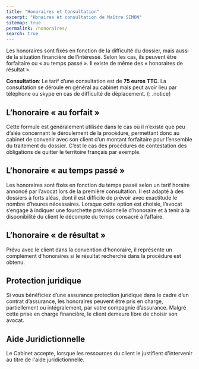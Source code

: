 ```yaml
---
title: "Honoraires et Consultation"
excerpt: "Honaires et consultation de Maître SIMON"
sitemap: true
permalink: /honoraires/
search: true
---
```


Les honoraires sont fixés en fonction de la difficulté du dossier, mais aussi de la situation financière de l’intéressé.
Selon les cas, ils peuvent être forfaitaire ou « au temps passé ». Il existe de même des « honoraires de résultat ». 

**Consultation**: Le tarif d’une consultation est de **75 euros TTC**. 
La consultation se déroule en général au cabinet mais peut avoir lieu par téléphone ou skype en cas de difficulté de déplacement.
{: .notice}

## L’honoraire « au forfait »

Cette formule est généralement utilisée dans le cas où il n’existe que peu d’aléa concernant le déroulement de la procédure, permettant donc au cabinet de convenir avec son client d’un montant forfaitaire pour l’ensemble du traitement du dossier. C’est le cas des procédures de contestation des obligations de quitter le territoire français par exemple. 

## L’honoraire « au temps passé »

Les honoraires sont fixés en fonction du temps passé selon un tarif horaire annoncé par l’avocat lors de la première consultation. 
Il est adapté à des dossiers à forts aléas, dont il est difficile de prévoir avec exactitude le nombre d’heures nécessaires.
Lorsque cette option est choisie, l’avocat s’engage à indiquer une fourchette prévisionnelle d’honoraire et à tenir à la disponibilité du client le décompte du temps consacré à l’affaire. 

## L’honoraire « de résultat »

Prévu avec le client dans la convention d’honoraire, il représente un complément d’honoraires si le résultat recherché dans la procédure est obtenu. 

## Protection juridique

Si vous bénéficiez d’une assurance protection juridique dans le cadre d’un contrat d’assurance, les honoraires peuvent être pris en charge, partiellement ou intégralement, par votre compagnie d’assurance. Malgré cette prise en charge financière, le client demeure libre de choisir son avocat.

## Aide Juridictionnelle

Le Cabinet accepte, lorsque les ressources du client le justifient d'intervenir au titre de l'aide juridictionnelle.
